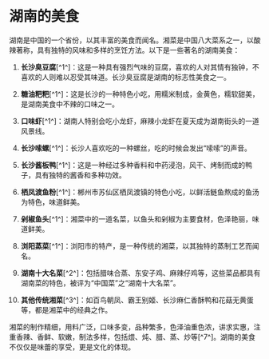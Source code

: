 # 湖南的美食

湖南是中国的一个省份，以其丰富的美食而闻名。湘菜是中国八大菜系之一，以酸辣著称，具有独特的风味和多样的烹饪方法。以下是一些著名的湖南美食：

1. **长沙臭豆腐**[^1^]：这是一种具有强烈气味的豆腐，喜欢的人对其情有独钟，不喜欢的人则难以忍受其味道。长沙臭豆腐是湖南的标志性美食之一。

2. **糖油粑粑**[^1^]：这是长沙的一种特色小吃，用糯米制成，金黄色，糯软甜美，是湖南美食中不辣的口味之一。

3. **口味虾**[^1^]：湖南人特别会吃小龙虾，麻辣小龙虾在夏天成为湖南街头的一道风景线。

4. **长沙嗦螺**[^1^]：长沙人喜欢吃的一种螺丝，吃的时候会发出“嗦嗦”的声音。

5. **长沙酱板鸭**[^1^]：这是一种经过多种香料和中药浸泡，风干、烤制而成的鸭子，具有独特的酱香和多种功效。

6. **栖凤渡鱼粉**[^1^]：郴州市苏仙区栖凤渡镇的特色小吃，以鲜活鲢鱼熬成的鱼汤为特色，味道鲜美。

7. **剁椒鱼头**[^1^]：湘菜中的一道名菜，以鱼头和剁椒为主要食材，色泽艳丽，味道鲜美。

8. **浏阳蒸菜**[^1^]：浏阳市的特产，是一种传统的湘菜，以其独特的蒸制工艺而闻名。

9. **湖南十大名菜**[^2^]：包括腊味合蒸、东安子鸡、麻辣仔鸡等，这些菜品都具有湖南菜的特色，被评为“中国菜”之“湖南十大名菜”。

10. **其他传统湘菜**[^3^]：如百鸟朝凤、霸王别姬、长沙麻仁香酥鸭和花菇无黄蛋等，都是湘菜中的经典之作。

湘菜的制作精细，用料广泛，口味多变，品种繁多，色泽油重色浓，讲求实惠，注重香辣、香鲜、软嫩，制法多样，包括煨、炖、腊、蒸、炒等[^7^]。湖南的美食不仅仅是味蕾的享受，更是文化的体现。
